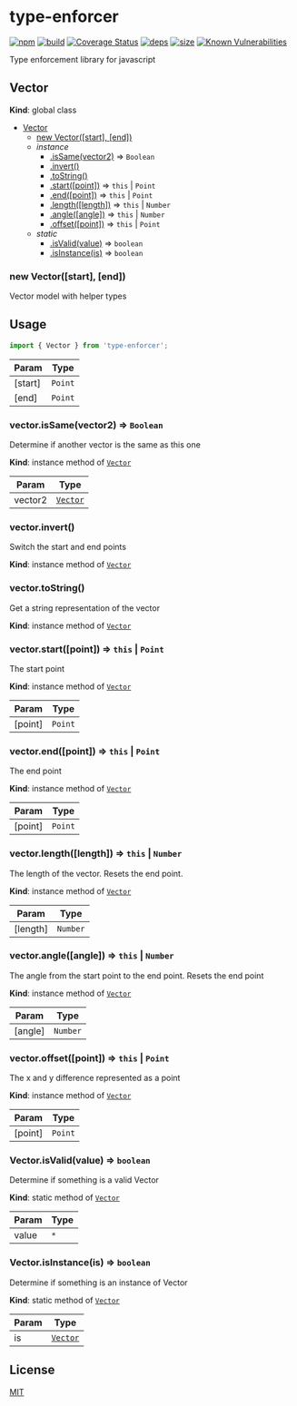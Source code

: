 # type-enforcer
[![npm][npm]][npm-url]
[![build][build]][build-url]
[![Coverage Status](https://coveralls.io/repos/github/DarrenPaulWright/type-enforcer/badge.svg?branch=master)](https://coveralls.io/github/DarrenPaulWright/type-enforcer?branch=master)
[![deps][deps]][deps-url]
[![size][size]][size-url]
[![Known Vulnerabilities](https://snyk.io/test/github/DarrenPaulWright/type-enforcer/badge.svg?targetFile=package.json)](https://snyk.io/test/github/DarrenPaulWright/type-enforcer?targetFile=package.json)

Type enforcement library for javascript

<a name="Vector"></a>

## Vector
**Kind**: global class  

* [Vector](#Vector)
    * [new Vector([start], [end])](#new_Vector_new)
    * _instance_
        * [.isSame(vector2)](#Vector+isSame) ⇒ <code>Boolean</code>
        * [.invert()](#Vector+invert)
        * [.toString()](#Vector+toString)
        * [.start([point])](#Vector+start) ⇒ <code>this</code> \| <code>Point</code>
        * [.end([point])](#Vector+end) ⇒ <code>this</code> \| <code>Point</code>
        * [.length([length])](#Vector+length) ⇒ <code>this</code> \| <code>Number</code>
        * [.angle([angle])](#Vector+angle) ⇒ <code>this</code> \| <code>Number</code>
        * [.offset([point])](#Vector+offset) ⇒ <code>this</code> \| <code>Point</code>
    * _static_
        * [.isValid(value)](#Vector.isValid) ⇒ <code>boolean</code>
        * [.isInstance(is)](#Vector.isInstance) ⇒ <code>boolean</code>

<a name="new_Vector_new"></a>

### new Vector([start], [end])
Vector model with helper types

## Usage
``` javascript
import { Vector } from 'type-enforcer';
```


| Param | Type |
| --- | --- |
| [start] | <code>Point</code> | 
| [end] | <code>Point</code> | 

<a name="Vector+isSame"></a>

### vector.isSame(vector2) ⇒ <code>Boolean</code>
Determine if another vector is the same as this one

**Kind**: instance method of [<code>Vector</code>](#Vector)  

| Param | Type |
| --- | --- |
| vector2 | [<code>Vector</code>](#Vector) | 

<a name="Vector+invert"></a>

### vector.invert()
Switch the start and end points

**Kind**: instance method of [<code>Vector</code>](#Vector)  
<a name="Vector+toString"></a>

### vector.toString()
Get a string representation of the vector

**Kind**: instance method of [<code>Vector</code>](#Vector)  
<a name="Vector+start"></a>

### vector.start([point]) ⇒ <code>this</code> \| <code>Point</code>
The start point

**Kind**: instance method of [<code>Vector</code>](#Vector)  

| Param | Type |
| --- | --- |
| [point] | <code>Point</code> | 

<a name="Vector+end"></a>

### vector.end([point]) ⇒ <code>this</code> \| <code>Point</code>
The end point

**Kind**: instance method of [<code>Vector</code>](#Vector)  

| Param | Type |
| --- | --- |
| [point] | <code>Point</code> | 

<a name="Vector+length"></a>

### vector.length([length]) ⇒ <code>this</code> \| <code>Number</code>
The length of the vector. Resets the end point.

**Kind**: instance method of [<code>Vector</code>](#Vector)  

| Param | Type |
| --- | --- |
| [length] | <code>Number</code> | 

<a name="Vector+angle"></a>

### vector.angle([angle]) ⇒ <code>this</code> \| <code>Number</code>
The angle from the start point to the end point. Resets the end point

**Kind**: instance method of [<code>Vector</code>](#Vector)  

| Param | Type |
| --- | --- |
| [angle] | <code>Number</code> | 

<a name="Vector+offset"></a>

### vector.offset([point]) ⇒ <code>this</code> \| <code>Point</code>
The x and y difference represented as a point

**Kind**: instance method of [<code>Vector</code>](#Vector)  

| Param | Type |
| --- | --- |
| [point] | <code>Point</code> | 

<a name="Vector.isValid"></a>

### Vector.isValid(value) ⇒ <code>boolean</code>
Determine if something is a valid Vector

**Kind**: static method of [<code>Vector</code>](#Vector)  

| Param | Type |
| --- | --- |
| value | <code>\*</code> | 

<a name="Vector.isInstance"></a>

### Vector.isInstance(is) ⇒ <code>boolean</code>
Determine if something is an instance of Vector

**Kind**: static method of [<code>Vector</code>](#Vector)  

| Param | Type |
| --- | --- |
| is | [<code>Vector</code>](#Vector) | 


## License

[MIT](LICENSE.md)

[npm]: https://img.shields.io/npm/v/type-enforcer.svg
[npm-url]: https://npmjs.com/package/type-enforcer
[build]: https://travis-ci.org/DarrenPaulWright/type-enforcer.svg?branch=master
[build-url]: https://travis-ci.org/DarrenPaulWright/type-enforcer
[deps]: https://david-dm.org/darrenpaulwright/type-enforcer.svg
[deps-url]: https://david-dm.org/darrenpaulwright/type-enforcer
[size]: https://packagephobia.now.sh/badge?p=type-enforcer
[size-url]: https://packagephobia.now.sh/result?p=type-enforcer
